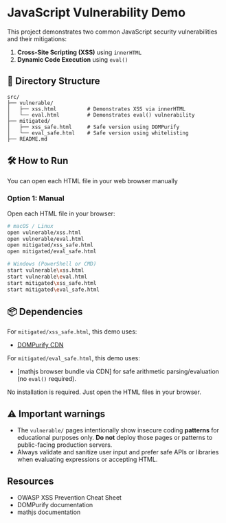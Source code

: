 # JavaScript Vulnerability Demo

This project demonstrates two common JavaScript security vulnerabilities and their mitigations:

1. **Cross-Site Scripting (XSS)** using `innerHTML`
2. **Dynamic Code Execution** using `eval()`

## 📁 Directory Structure

```
src/
├── vulnerable/
│   ├── xss.html          # Demonstrates XSS via innerHTML
│   └── eval.html         # Demonstrates eval() vulnerability
├── mitigated/
│   ├── xss_safe.html     # Safe version using DOMPurify
│   └── eval_safe.html    # Safe version using whitelisting
├── README.md
```

## 🛠 How to Run

You can open each HTML file in your web browser manually

### Option 1: Manual

Open each HTML file in your browser:
```bash
# macOS / Linux
open vulnerable/xss.html
open vulnerable/eval.html
open mitigated/xss_safe.html
open mitigated/eval_safe.html

# Windows (PowerShell or CMD)
start vulnerable\xss.html
start vulnerable\eval.html
start mitigated\xss_safe.html
start mitigated\eval_safe.html
```

## 📦 Dependencies

For `mitigated/xss_safe.html`, this demo uses:
- [DOMPurify CDN](https://github.com/cure53/DOMPurify)

For `mitigated/eval_safe.html`, this demo uses:
- [mathjs browser bundle via CDN] for safe arithmetic parsing/evaluation (no `eval()` required).

No installation is required. Just open the HTML files in your browser.

## ⚠️ Important warnings

- The `vulnerable/` pages intentionally show insecure coding **patterns** for educational purposes only. **Do not** deploy those pages or patterns to public-facing production servers.
- Always validate and sanitize user input and prefer safe APIs or libraries when evaluating expressions or accepting HTML.

## Resources
- OWASP XSS Prevention Cheat Sheet
- DOMPurify documentation
- mathjs documentation

